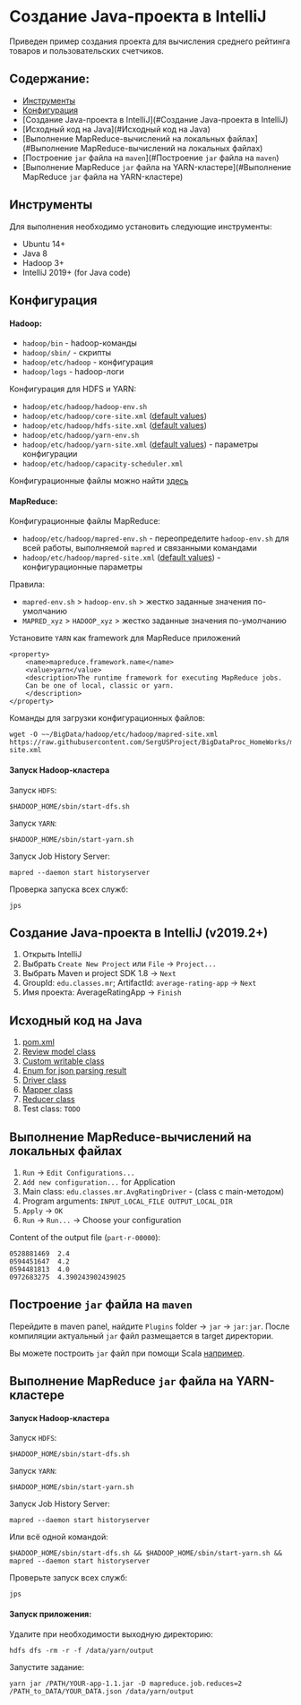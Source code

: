 # Создание Java-проекта в IntelliJ
Приведен пример создания проекта для вычисления среднего рейтинга товаров и пользовательских счетчиков.

## Содержание:

- [Инструменты](#Инструменты)
- [Конфигурация](#Конфигурация)
- [Создание Java-проекта в IntelliJ](#Создание Java-проекта в IntelliJ)
- [Исходный код на Java](#Исходный код на Java)
- [Выполнение MapReduce-вычислений на локальных файлах](#Выполнение MapReduce-вычислений на локальных файлах)
- [Построение `jar` файла на `maven`](#Построение `jar` файла на `maven`)
- [Выполнение MapReduce `jar` файла на YARN-кластере](#Выполнение MapReduce `jar` файла на YARN-кластере)

## Инструменты

Для выполнения необходимо установить следующие инструменты:

- Ubuntu 14+
- Java 8
- Hadoop 3+
- IntelliJ 2019+ (for Java code)

## Конфигурация

#### Hadoop:

- `hadoop/bin` - hadoop-команды
- `hadoop/sbin/` - скрипты
- `hadoop/etc/hadoop` - конфигурация
- `hadoop/logs` - hadoop-логи

Конфигурация для HDFS и YARN:

- `hadoop/etc/hadoop/hadoop-env.sh`
- `hadoop/etc/hadoop/core-site.xml` ([default values](https://hadoop.apache.org/docs/r3.1.2/hadoop-project-dist/hadoop-common/core-default.xml))
- `hadoop/etc/hadoop/hdfs-site.xml` ([default values](https://hadoop.apache.org/docs/r3.1.2/hadoop-project-dist/hadoop-hdfs/hdfs-default.xml))
- `hadoop/etc/hadoop/yarn-env.sh`
- `hadoop/etc/hadoop/yarn-site.xml` ([default values](https://hadoop.apache.org/docs/r3.1.2/hadoop-yarn/hadoop-yarn-common/yarn-default.xml)) - параметры конфигурации
- `hadoop/etc/hadoop/capacity-scheduler.xml`

Конфигурационные файлы можно найти [здесь](https://github.com/SergUSProject/BigDataProc_HomeWorks/tree/main/HomeWork_1/base/config)

#### MapReduce:

 Конфигурационные файлы MapReduce:

- `hadoop/etc/hadoop/mapred-env.sh` - переопределите `hadoop-env.sh` для всей работы, выполняемой `mapred` и связанными командами
- `hadoop/etc/hadoop/mapred-site.xml` ([default values](https://hadoop.apache.org/docs/r3.1.2/hadoop-mapreduce-client/hadoop-mapreduce-client-core/mapred-default.xml)) - конфигурационные параметры

Правила:

- `mapred-env.sh` > `hadoop-env.sh` > жестко заданные значения по-умолчанию
- `MAPRED_xyz` > `HADOOP_xyz` > жестко заданные значения по-умолчанию

Установите `YARN` как framework для MapReduce приложений

```
<property>
    <name>mapreduce.framework.name</name>
    <value>yarn</value>
    <description>The runtime framework for executing MapReduce jobs.
    Can be one of local, classic or yarn.
    </description>
</property>
```

Команды для загрузки конфигурационных файлов:

```
wget -O ~~/BigData/hadoop/etc/hadoop/mapred-site.xml https://raw.githubusercontent.com/SergUSProject/BigDataProc_HomeWorks/main/HomeWork_1/base/config/mapreduce/mapred-site.xml
```

#### Запуск Hadoop-кластера

Запуск `HDFS`:

```
$HADOOP_HOME/sbin/start-dfs.sh
```

Запуск `YARN`:

```
$HADOOP_HOME/sbin/start-yarn.sh
```

Запуск Job History Server:

```
mapred --daemon start historyserver
```

Проверка запуска всех служб:

```
jps
```

## Создание Java-проекта в IntelliJ (v2019.2+)

1) Открыть IntelliJ
2) Выбрать `Create New Project` или `File` -> `Project...`
3) Выбрать Maven и project SDK 1.8 -> `Next`
4) GroupId: `edu.classes.mr`; ArtifactId: `average-rating-app` -> `Next`
4) Имя проекта: AverageRatingApp -> `Finish`

## Исходный код на Java

1. [pom.xml](./AverageRatingApp/pom.xml)
2. [Review model class](../projects/java//AverageRatingApp/src/main/java/edu/classes/mr/Review.java)
3. [Custom writable class](../projects/java/AverageRatingApp/src/main/java/edu/classes/mr/StatsTupleWritable.java)
4. [Enum for json parsing result](../projects/java/AverageRatingApp/src/main/java/edu/classes/mr/ReviewState.java)
5. [Driver class](../projects/java/AverageRatingApp/src/main/java/edu/classes/mr/AvgRatingDriver.java)
6. [Mapper class](../projects/java/AverageRatingApp/src/main/java/edu/classes/mr/AvgRatingMapper.java)
7. [Reducer class](../projects/java/AverageRatingApp/src/main/java/edu/classes/mr/AvgRatingReducer.java)
8. Test class: `TODO`

## Выполнение MapReduce-вычислений на локальных файлах

1) `Run` -> `Edit Configurations...`
2) `Add new configuration...` for Application
3) Main class: `edu.classes.mr.AvgRatingDriver` - (class c main-методом)
4) Program arguments: `INPUT_LOCAL_FILE OUTPUT_LOCAL_DIR`
5) `Apply` -> `OK`
6) `Run` -> `Run...` -> Choose your configuration

Content of the output file (`part-r-00000`):

```
0528881469	2.4
0594451647	4.2
0594481813	4.0
0972683275	4.390243902439025
```

## Построение `jar` файла на `maven`

Перейдите в maven panel, найдите `Plugins` folder -> `jar` -> `jar:jar`. После компиляции актуальный `jar` файл размещается в target директории.

Вы можете построить `jar` файл при помощи Scala [например](../projects/scala/mapreduce_scala.md).


## Выполнение MapReduce `jar` файла на YARN-кластере

#### Запуск Hadoop-кластера

Запуск `HDFS`:

`$HADOOP_HOME/sbin/start-dfs.sh`

Запуск `YARN`:

`$HADOOP_HOME/sbin/start-yarn.sh`

Запуск Job History Server:

`mapred --daemon start historyserver`

Или всё одной командой:

`$HADOOP_HOME/sbin/start-dfs.sh && $HADOOP_HOME/sbin/start-yarn.sh && mapred --daemon start historyserver`

Проверьте запуск всех служб:

`jps`

#### Запуск приложения:

Удалите при необходимости выходную директорию:

`hdfs dfs -rm -r -f /data/yarn/output`

Запустите задание:

`yarn jar /PATH/YOUR-app-1.1.jar -D mapreduce.job.reduces=2 /PATH_to_DATA/YOUR_DATA.json /data/yarn/output`
